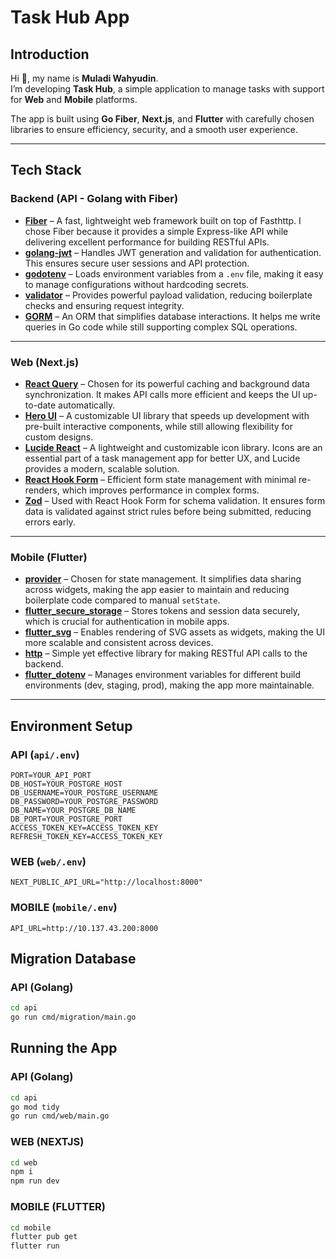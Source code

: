 # Task Hub App

## Introduction

Hi 👋, my name is **Muladi Wahyudin**.  
I’m developing **Task Hub**, a simple application to manage tasks with support for **Web** and **Mobile** platforms.

The app is built using **Go Fiber**, **Next.js**, and **Flutter** with carefully chosen libraries to ensure efficiency, security, and a smooth user experience.

---

## Tech Stack

### Backend (API - Golang with Fiber)

- **[Fiber](https://gofiber.io/)** – A fast, lightweight web framework built on top of Fasthttp. I chose Fiber because it provides a simple Express-like API while delivering excellent performance for building RESTful APIs.
- **[golang-jwt](https://github.com/golang-jwt/jwt)** – Handles JWT generation and validation for authentication. This ensures secure user sessions and API protection.
- **[godotenv](https://github.com/joho/godotenv)** – Loads environment variables from a `.env` file, making it easy to manage configurations without hardcoding secrets.
- **[validator](https://github.com/go-playground/validator)** – Provides powerful payload validation, reducing boilerplate checks and ensuring request integrity.
- **[GORM](https://gorm.io/)** – An ORM that simplifies database interactions. It helps me write queries in Go code while still supporting complex SQL operations.

---

### Web (Next.js)

- **[React Query](https://tanstack.com/query/latest)** – Chosen for its powerful caching and background data synchronization. It makes API calls more efficient and keeps the UI up-to-date automatically.
- **[Hero UI](https://heroui.com/)** – A customizable UI library that speeds up development with pre-built interactive components, while still allowing flexibility for custom designs.
- **[Lucide React](https://lucide.dev/)** – A lightweight and customizable icon library. Icons are an essential part of a task management app for better UX, and Lucide provides a modern, scalable solution.
- **[React Hook Form](https://react-hook-form.com/)** – Efficient form state management with minimal re-renders, which improves performance in complex forms.
- **[Zod](https://zod.dev/)** – Used with React Hook Form for schema validation. It ensures form data is validated against strict rules before being submitted, reducing errors early.

---

### Mobile (Flutter)

- **[provider](https://pub.dev/packages/provider)** – Chosen for state management. It simplifies data sharing across widgets, making the app easier to maintain and reducing boilerplate code compared to manual `setState`.
- **[flutter_secure_storage](https://pub.dev/packages/flutter_secure_storage)** – Stores tokens and session data securely, which is crucial for authentication in mobile apps.
- **[flutter_svg](https://pub.dev/packages/flutter_svg)** – Enables rendering of SVG assets as widgets, making the UI more scalable and consistent across devices.
- **[http](https://pub.dev/packages/http)** – Simple yet effective library for making RESTful API calls to the backend.
- **[flutter_dotenv](https://pub.dev/packages/flutter_dotenv)** – Manages environment variables for different build environments (dev, staging, prod), making the app more maintainable.

---

## Environment Setup

### API (`api/.env`)

```env
PORT=YOUR_API_PORT
DB_HOST=YOUR_POSTGRE_HOST
DB_USERNAME=YOUR_POSTGRE_USERNAME
DB_PASSWORD=YOUR_POSTGRE_PASSWORD
DB_NAME=YOUR_POSTGRE_DB_NAME
DB_PORT=YOUR_POSTGRE_PORT
ACCESS_TOKEN_KEY=ACCESS_TOKEN_KEY
REFRESH_TOKEN_KEY=ACCESS_TOKEN_KEY
```

### WEB (`web/.env`)

```env
NEXT_PUBLIC_API_URL="http://localhost:8000"
```

### MOBILE (`mobile/.env`)

```env
API_URL=http://10.137.43.200:8000
```

## Migration Database

### API (Golang)

```bash
cd api
go run cmd/migration/main.go
```

## Running the App

### API (Golang)

```bash
cd api
go mod tidy
go run cmd/web/main.go
```

### WEB (NEXTJS)

```bash
cd web
npm i
npm run dev
```

### MOBILE (FLUTTER)

```bash
cd mobile
flutter pub get
flutter run
```
